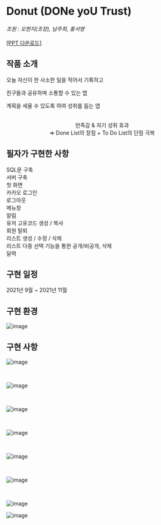 # Donut (DONe yoU Trust)

*조원 : 오현지(조장), 남주희, 홍서영*
<br><br>
<a href="https://github.com/hongdii/Donut/blob/main/Donut_21.12.07.pptx">[PPT 다운로드]</a>
<br>
<h2>작품 소개</h2>
<p>오늘 자신이 한 사소한 일을 적어서 기록하고</p>
<p>친구들과 공유하며 소통할 수 있는 앱</p>
<p>계획을 세울 수 있도록 하여 성취를 돕는 앱</p>
<br>
<div align="center">만족감 & 자기 성취 효과</div>
<div align="center">=> Done List의 장점 + To Do List의 단점 극복</div>

<h2>필자가 구현한 사항</h2>
<p>SQL문 구축<br>서버 구축<br>
첫 화면<br>
카카오 로그인<br>
로그아웃<br>
메뉴창<br>
알림<br>
유저 고유코드 생성 / 복사<br>
회원 탈퇴<br>
리스트 생성 / 수정 / 삭제<br>
리스트 다중 선택 기능을 통한 공개/비공개, 삭제<br>
달력<br>
</p>

<h2>구현 일정</h2>
<p>2021년 9월 ~ 2021년 11월</p>

<h2>구현 환경</h2>

![image](https://github.com/hongdii/Donut/assets/93081185/ce333370-782f-4ce6-8b7a-87c112a70a8c)

<h2>구현 사항</h2>

![image](https://github.com/hongdii/Donut/assets/93081185/49f8f4e6-41d3-4da8-8715-d47740593690)

<br>

![image](https://github.com/hongdii/Donut/assets/93081185/0be1e3f8-00cb-4083-ad33-c90feea1ec90)

<br>

![image](https://github.com/hongdii/Donut/assets/93081185/23ca7a34-0faf-4901-8fbc-3deec571b9b9)

<br>

![image](https://github.com/hongdii/Donut/assets/93081185/e666f6e2-2c82-4748-9e4d-d5b1b529ed2c)

<br>

![image](https://github.com/hongdii/Donut/assets/93081185/0074ab5d-505e-43bf-9175-9b8f7bb4cbb2)

<br>

![image](https://github.com/hongdii/Donut/assets/93081185/e96f0891-f14c-4413-8024-e86290b621f4)

<br>

![image](https://github.com/hongdii/Donut/assets/93081185/3bf15dee-3d64-43db-b20e-d23ee96bc759)

![image](https://github.com/hongdii/Donut/assets/93081185/8e70dd22-a052-458e-8361-36bb34f94667)
